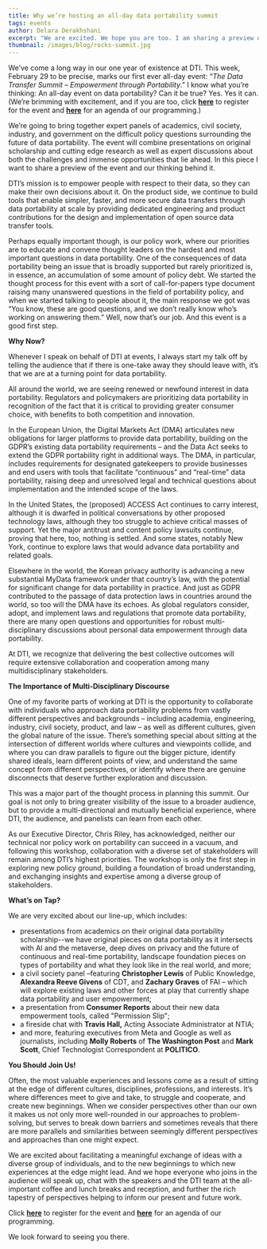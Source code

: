 ```yaml
---
title: Why we’re hosting an all-day data portability summit
tags: events
author: Delara Derakhshani
excerpt: "We are excited. We hope you are too. I am sharing a preview of our event and the thinking behind it."
thumbnail: /images/blog/rocks-summit.jpg
---
```


We’ve come a long way in our one year of existence at DTI. This week, February 29 to be precise, marks our first ever all-day event: “_The Data Transfer Summit – Empowerment through Portability_.” I know what you’re thinking: An all-day event on data portability? Can it be true? Yes. Yes it can. (We’re brimming with excitement, and if you are too, click **[here](https://dtinit.org/docs/feb29summit)** to register for the event and **[here](https://dtinit.org/docs/feb29summitagenda)** for an agenda of our programming.)

We’re going to bring together expert panels of academics, civil society, industry, and government on the difficult policy questions surrounding the future of data portability. The event will combine presentations on original scholarship and cutting edge research as well as expert discussions about both the challenges and immense opportunities that lie ahead. In this piece I want to share a preview of the event and our thinking behind it.

DTI’s mission is to empower people with respect to their data, so they can make their own decisions about it. On the product side, we continue to build tools that enable simpler, faster, and more secure data transfers through data portability at scale by providing dedicated engineering and product contributions for the design and implementation of open source data transfer tools.

Perhaps equally important though, is our policy work, where our priorities are to educate and convene thought leaders on the hardest and most important questions in data portability. One of the consequences of data portability being an issue that is broadly supported but rarely prioritized is, in essence, an accumulation of some amount of policy debt. We started the thought process for this event with a sort of call-for-papers type document raising many unanswered questions in the field of portability policy, and when we started talking to people about it, the main response we got was “You know, these are good questions, and we don’t really know who’s working on answering them.” Well, now that’s our job. And this event is a good first step.

**Why Now?**

Whenever I speak on behalf of DTI at events, I always start my talk off by telling the audience that if there is one-take away they should leave with, it’s that we are at a turning point for data portability.

All around the world, we are seeing renewed or newfound interest in data portability. Regulators and policymakers are prioritizing data portability in recognition of the fact that it is critical to providing greater consumer choice, with benefits to both competition and innovation.

In the European Union, the Digital Markets Act (DMA) articulates new obligations for larger platforms to provide data portability, building on the GDPR’s existing data portability requirements – and the Data Act seeks to extend the GDPR portability right in additional ways. The DMA, in particular, includes requirements for designated gatekeepers to provide businesses and end users with tools that facilitate “continuous” and “real-time” data portability, raising deep and unresolved legal and technical questions about implementation and the intended scope of the laws.

In the United States, the (proposed) ACCESS Act continues to carry interest, although it is dwarfed in political conversations by other proposed technology laws, although they too struggle to achieve critical masses of support. Yet the major antitrust and content policy lawsuits continue, proving that here, too, nothing is settled. And some states, notably New York, continue to explore laws that would advance data portability and related goals.

Elsewhere in the world, the Korean privacy authority is advancing a new substantial MyData framework under that country’s law, with the potential for significant change for data portability in practice. And just as GDPR contributed to the passage of data protection laws in countries around the world, so too will the DMA have its echoes. As global regulators consider, adopt, and implement laws and regulations that promote data portability, there are many open questions and opportunities for robust multi-disciplinary discussions about personal data empowerment through data portability.

At DTI, we recognize that delivering the best collective outcomes will require extensive collaboration and cooperation among many multidisciplinary stakeholders.

**The Importance of Multi-Disciplinary Discourse**

One of my favorite parts of working at DTI is the opportunity to collaborate with individuals who approach data portability problems from vastly different perspectives and backgrounds – including academia, engineering, industry, civil society, product, and law – as well as different cultures, given the global nature of the issue. There’s something special about sitting at the intersection of different worlds where cultures and viewpoints collide, and where you can draw parallels to figure out the bigger picture, identify shared ideals, learn different points of view, and understand the same concept from different perspectives, or identify where there are genuine disconnects that deserve further exploration and discussion.

This was a major part of the thought process in planning this summit. Our goal is not only to bring greater visibility of the issue to a broader audience, but to provide a multi-directional and mutually beneficial experience, where DTI, the audience, and panelists can learn from each other. 

As our Executive Director, Chris Riley, has acknowledged, neither our technical nor policy work on portability can succeed in a vacuum, and following this workshop, collaboration with a diverse set of stakeholders will remain among DTI’s highest priorities. The workshop is only the first step in exploring new policy ground, building a foundation of broad understanding, and exchanging insights and expertise among a diverse group of stakeholders.

**What’s on Tap?**

We are very excited about our line-up, which includes:

* presentations from academics on their original data portability scholarship--we have original pieces on data portability as it intersects with AI and the metaverse, deep dives on privacy and the future of continuous and real-time portability, landscape foundation pieces on types of portability and what they look like in the real world, and more;
* a civil society panel –featuring **Christopher Lewis** of Public Knowledge, **Alexandra Reeve Givens** of CDT, and **Zachary Graves** of FAI – which will explore existing laws and other forces at play that currently shape data portability and user empowerment;
* a presentation from **Consumer Reports** about their new data empowerment tools, called "Permission Slip";
* a fireside chat with **Travis Hall,** Acting Associate Administrator at NTIA;
* and more, featuring executives from Meta and Google as well as journalists, including **Molly Roberts** of **The Washington Post** and **Mark Scott**, Chief Technologist Correspondent at **POLITICO**. 

**You Should Join Us!**

Often, the most valuable experiences and lessons come as a result of sitting at the edge of different cultures, disciplines, professions, and interests. It’s where differences meet to give and take, to struggle and cooperate, and create new beginnings. When we consider perspectives other than our own it makes us not only more well-rounded in our approaches to problem-solving, but serves to break down barriers and sometimes reveals that there are more parallels and similarities between seemingly different perspectives and approaches than one might expect.

We are excited about facilitating a meaningful exchange of ideas with a diverse group of individuals, and to the new beginnings to which new experiences at the edge might lead. And we hope everyone who joins in the audience will speak up, chat with the speakers and the DTI team at the all-important coffee and lunch breaks and reception, and further the rich tapestry of perspectives helping to inform our present and future work.

Click **[here](https://dtinit.org/docs/feb29summit)** to register for the event and **[here](https://dtinit.org/docs/feb29summitagenda)** for an agenda of our programming.

We look forward to seeing you there.

